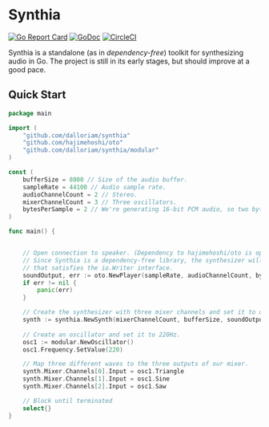 # Synthia
[![Go Report Card](https://goreportcard.com/badge/github.com/dalloriam/synthia)](https://goreportcard.com/report/github.com/dalloriam/synthia)
[![GoDoc](https://godoc.org/github.com/dalloriam/synthia?status.svg)](https://godoc.org/github.com/dalloriam/synthia)
[![CircleCI](https://circleci.com/gh/dalloriam/synthia.svg?style=svg)](https://circleci.com/gh/dalloriam/synthia)

Synthia is a standalone (as in _dependency-free_) toolkit for synthesizing audio in Go. The project is still in its
early stages, but should improve at a good pace.

## Quick Start

```go
package main

import (
	"github.com/dalloriam/synthia"
	"github.com/hajimehoshi/oto"
	"github.com/dalloriam/synthia/modular"
)

const (
	bufferSize = 8000 // Size of the audio buffer.
	sampleRate = 44100 // Audio sample rate.
	audioChannelCount = 2 // Stereo.
	mixerChannelCount = 3 // Three oscillators.
	bytesPerSample = 2 // We're generating 16-bit PCM audio, so two bytes per sample.
)

func main() {


	// Open connection to speaker. (Dependency to hajimehoshi/oto is optional but recommended for regular audio playback).
	// Since Synthia is a dependency-free library, the synthesizer will happily output sound to any struct
	// that satisfies the io.Writer interface.
	soundOutput, err := oto.NewPlayer(sampleRate, audioChannelCount, bytesPerSample, bufferSize)
	if err != nil {
		panic(err)
	}

    // Create the synthesizer with three mixer channels and set it to output to our speakers.
	synth := synthia.NewSynth(mixerChannelCount, bufferSize, soundOutput)
	
	// Create an oscillator and set it to 220Hz.
	osc1 := modular.NewOscillator()
	osc1.Frequency.SetValue(220)

	// Map three different waves to the three outputs of our mixer.
	synth.Mixer.Channels[0].Input = osc1.Triangle
	synth.Mixer.Channels[1].Input = osc1.Sine
	synth.Mixer.Channels[2].Input = osc1.Saw

	// Block until terminated
	select{}
}

```